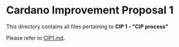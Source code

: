 # Cardano Improvement Proposal 1 


This directory contains all files pertaining to **CIP 1 - "CIP process"**  

Please refer to [CIP1.md](./CIP1.md). 
  
